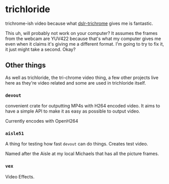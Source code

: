 # trichloride
trichrome-ish video because what [dslr-trichrome](https://github.com/eclecticnybles/gaze/tree/main/dslr-trichrome) gives me is fantastic.

This uh, will probably not work on your computer? It assumes the frames from the webcam are YUV422 because that's what my computer gives me even when it claims it's giving me a different format. I'm going to try to fix it, it just might take a second. Okay?

## Other things
As well as trichloride, the tri-chrome video thing, a few other projects live here as they're video related and some are used in trichloride itself.

### `devout`
convenient crate for outputting MP4s with H264 encoded video. It aims to have a
simple API to make it as easy as possible to output video.

Currently encodes with OpenH264

### `aisle51`
A thing for testing how fast `devout` can do things. Creates test video.

Named after the Aisle at my local Michaels that has all the picture frames.

### `vex`
Video Effects.